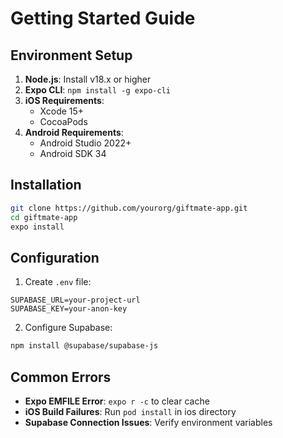 # Getting Started Guide

## Environment Setup
1. **Node.js**: Install v18.x or higher
2. **Expo CLI**: `npm install -g expo-cli`
3. **iOS Requirements**:
   - Xcode 15+
   - CocoaPods
4. **Android Requirements**:
   - Android Studio 2022+
   - Android SDK 34

## Installation
```bash
git clone https://github.com/yourorg/giftmate-app.git
cd giftmate-app
expo install
```

## Configuration
1. Create `.env` file:
```env
SUPABASE_URL=your-project-url
SUPABASE_KEY=your-anon-key
```
2. Configure Supabase:
```bash
npm install @supabase/supabase-js
```

## Common Errors
- **Expo EMFILE Error**: `expo r -c` to clear cache
- **iOS Build Failures**: Run `pod install` in ios directory
- **Supabase Connection Issues**: Verify environment variables